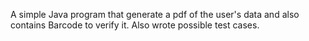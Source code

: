 A simple Java program that generate a pdf of the user's data and also contains Barcode to verify it. Also wrote possible test cases.
